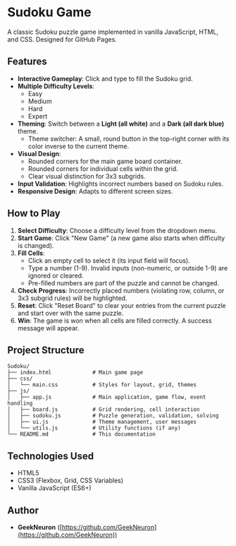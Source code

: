 # Sudoku Game

A classic Sudoku puzzle game implemented in vanilla JavaScript, HTML, and CSS. Designed for GitHub Pages.

## Features

* **Interactive Gameplay**: Click and type to fill the Sudoku grid.
* **Multiple Difficulty Levels**:
    * Easy
    * Medium
    * Hard
    * Expert
* **Theming**: Switch between a **Light (all white)** and a **Dark (all dark blue)** theme.
    * Theme switcher: A small, round button in the top-right corner with its color inverse to the current theme.
* **Visual Design**:
    * Rounded corners for the main game board container.
    * Rounded corners for individual cells within the grid.
    * Clear visual distinction for 3x3 subgrids.
* **Input Validation**: Highlights incorrect numbers based on Sudoku rules.
* **Responsive Design**: Adapts to different screen sizes.

## How to Play

1.  **Select Difficulty**: Choose a difficulty level from the dropdown menu.
2.  **Start Game**: Click "New Game" (a new game also starts when difficulty is changed).
3.  **Fill Cells**:
    * Click an empty cell to select it (its input field will focus).
    * Type a number (1-9). Invalid inputs (non-numeric, or outside 1-9) are ignored or cleared.
    * Pre-filled numbers are part of the puzzle and cannot be changed.
4.  **Check Progress**: Incorrectly placed numbers (violating row, column, or 3x3 subgrid rules) will be highlighted.
5.  **Reset**: Click "Reset Board" to clear your entries from the current puzzle and start over with the same puzzle.
6.  **Win**: The game is won when all cells are filled correctly. A success message will appear.

## Project Structure
```
Sudoku/
├── index.html             # Main game page
├── css/
│   └── main.css           # Styles for layout, grid, themes
├── js/
│   ├── app.js             # Main application, game flow, event handling
│   ├── board.js           # Grid rendering, cell interaction
│   ├── sudoku.js          # Puzzle generation, validation, solving
│   ├── ui.js              # Theme management, user messages
│   └── utils.js           # Utility functions (if any)
└── README.md              # This documentation
```

## Technologies Used

* HTML5
* CSS3 (Flexbox, Grid, CSS Variables)
* Vanilla JavaScript (ES6+)
## Author

* **GeekNeuron** ([https://github.com/GeekNeuron](https://github.com/GeekNeuron))
